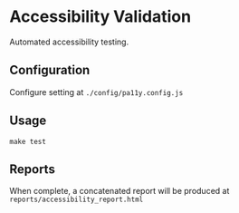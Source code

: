 # Accessibility Validation
Automated accessibility testing.

## Configuration
Configure setting at `./config/pa11y.config.js`

## Usage
`make test`

## Reports
When complete, a concatenated report will be produced at `reports/accessibility_report.html`
